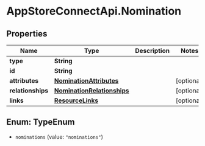 # AppStoreConnectApi.Nomination

## Properties

Name | Type | Description | Notes
------------ | ------------- | ------------- | -------------
**type** | **String** |  | 
**id** | **String** |  | 
**attributes** | [**NominationAttributes**](NominationAttributes.md) |  | [optional] 
**relationships** | [**NominationRelationships**](NominationRelationships.md) |  | [optional] 
**links** | [**ResourceLinks**](ResourceLinks.md) |  | [optional] 



## Enum: TypeEnum


* `nominations` (value: `"nominations"`)




